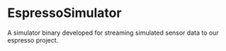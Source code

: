 # EspressoSimulator
A simulator binary developed for streaming simulated sensor data to our espresso project.
